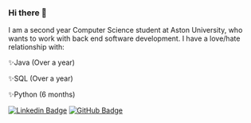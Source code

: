 ### Hi there 👋

I am a second year Computer Science student at Aston University, who wants to work with back end software development. I have a love/hate relationship with: 

✨Java (Over a year)

✨SQL (Over a year)

✨Python (6 months)



[![Linkedin Badge](https://img.shields.io/badge/-phetrusrodrigues1997-0072b1?style=flat&logo=Linkedin&logoColor=white)](https://www.linkedin.com/in/phetrus-rodrigues-3a2806140// "Connect on LinkedIn")
[![GitHub Badge](https://img.shields.io/github/followers/phetrusrodrigues1997?label=follow&style=social)](https://github.com/phetrusrodrigues1997)


<!--
**phetrusrodrigues1997/phetrusrodrigues1997** is a ✨ _special_ ✨ repository because its `README.md` (this file) appears on your GitHub profile.

